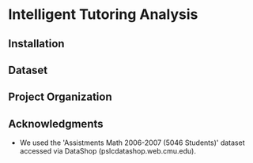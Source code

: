 # Intelligent Tutoring Analysis


## Installation



## Dataset



## Project Organization



## Acknowledgments

- We used the 'Assistments Math 2006-2007 (5046 Students)' dataset accessed via DataShop (pslcdatashop.web.cmu.edu).
